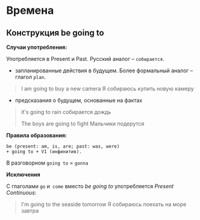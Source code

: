 # Времена

## Конструкция be going to

**Случаи употребления:**

Употребляется в Present и Past. Русский аналог – `собирается`.

* запланированные действия в будущем. Более формальный аналог – глагол `plan`. 

> I am going to buy a new camera Я собираюсь купить новую камеру

* предсказания о будущем, основанные на фактах

>  it's going to rain собирается дождь
>
>  The boys are going to fight Мальчики подерутся

**Правила образования:**

```
be (present: am, is, are; past: was, were) 
+ going to + V1 (инфинитив).
```

В разговорном `going to` = `gonna`

**Исключения**

C глаголами `go` и` come` вместо *be going to* употребляется *Present Continuous*:

> I'm going to the seaside tomorrow Я собираюсь поехать на море завтра

